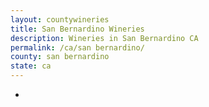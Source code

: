 ```yaml
---
layout: countywineries
title: San Bernardino Wineries
description: Wineries in San Bernardino CA
permalink: /ca/san bernardino/
county: san bernardino
state: ca
---
```

-
